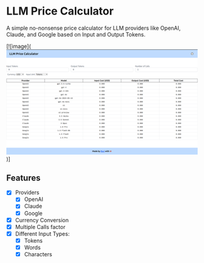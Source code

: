 # LLM Price Calculator

A simple no-nonsense price calculator for LLM providers like OpenAI, Claude, and Google based on Input and Output Tokens.

[![image](![alt text](image.png))]


## Features

- [x] Providers
  - [x] OpenAI
  - [x] Claude
  - [x] Google
- [x] Currency Conversion
- [x] Multiple Calls factor
- [x] Different Input Types:
  - [x] Tokens
  - [x] Words
  - [X] Characters
